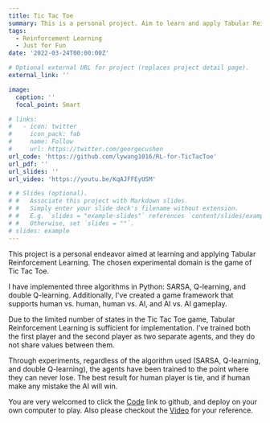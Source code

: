 ```yaml
---
title: Tic Tac Toe
summary: This is a personal project. Aim to learn and apply Tabular Reinforcement Learning on the game of Tic Tac Toe.
tags:
  - Reinforcement Learning
  - Just for Fun
date: '2022-03-24T00:00:00Z'

# Optional external URL for project (replaces project detail page).
external_link: ''

image:
  caption: ''
  focal_point: Smart

# links:
#   - icon: twitter
#     icon_pack: fab
#     name: Follow
#     url: https://twitter.com/georgecushen
url_code: 'https://github.com/lywang1016/RL-for-TicTacToe'
url_pdf: ''
url_slides: ''
url_video: 'https://youtu.be/KqAJFFEyUSM'

# # Slides (optional).
# #   Associate this project with Markdown slides.
# #   Simply enter your slide deck's filename without extension.
# #   E.g. `slides = "example-slides"` references `content/slides/example-slides.md`.
# #   Otherwise, set `slides = ""`.
# slides: example
---
```


This project is a personal endeavor aimed at learning and applying Tabular Reinforcement Learning. The chosen experimental domain is the game of Tic Tac Toe. 

I have implemented three algorithms in Python: SARSA, Q-learning, and double Q-learning. Additionally, I've created a game framework that supports human vs. human, human vs. AI, and AI vs. AI gameplay.

Due to the limited number of states in the Tic Tac Toe game, Tabular Reinforcement Learning is sufficient for implementation. I've trained both the first player and the second player as two separate agents, and they do not share values between them.

Through experiments, regardless of the algorithm used (SARSA, Q-learning, and double Q-learning), the agents have been trained to the point where they can never lose. The best result for human player is tie, and if human make any mistake the AI will win.

You are very welcomed to click the [Code](https://github.com/lywang1016/RL-for-TicTacToe) link to github, and deploy on your own computer to play. Also please checkout the [Video](https://youtu.be/KqAJFFEyUSM) for your reference.